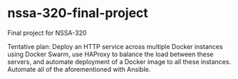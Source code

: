 # nssa-320-final-project
Final project for NSSA-320

Tentative plan: Deploy an HTTP service across multiple Docker instances using Docker Swarm, use HAProxy to balance the load between these servers, and automate deployment of a Docker image to all these instances. Automate all of the aforementioned with Ansible.
